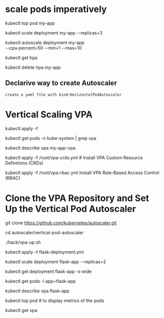 # scale pods imperatively
kubectl top pod my-app

kubectl scale deployment my-app --replicas=3

kubectl autoscale deployment my-app\
    --cpu-percent=50 --min=1 --max=10

kubectl get hpa

kubectl delete hpa my-app

## Declarive way to create Autoscaler

`create a yaml file with kind:HorizontalPodAutoscaler`


# Vertical Scaling VPA

kubectl apply -f 

kubectl get pods -n kube-system | grep vpa

kubectl describe vpa my-app-vpa

kubectl apply -f /root/vpa-crds.yml  # Install VPA Custom Resource Definitions (CRDs)

kubectl apply -f /root/vpa-rbac.yml Install VPA Role-Based Access Control (RBAC)

# Clone the VPA Repository and Set Up the Vertical Pod Autoscaler

git clone https://github.com/kubernetes/autoscaler.git 

cd autoscaler/vertical-pod-autoscaler

./hack/vpa-up.sh

kubectl apply -f flask-deployment.yml

kubectl scale deployment flask-app --replicas=2

kubectl get deployment flask-app -o wide

kubectl get pods -l app=flask-app

kubectl describe vpa flask-app

kubectl top pod # to display metrics of the pods

kubectl get vpa